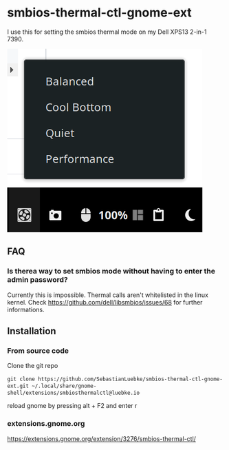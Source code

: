 # smbios-thermal-ctl-gnome-ext
I use this for setting the smbios thermal mode on my Dell XPS13 2-in-1 7390.

![Screenshot](screenshots/menu.png)

## FAQ 
### Is therea way to set smbios mode without having to enter the admin password?
Currently this is impossible. Thermal calls aren't whitelisted in the linux kernel. Check https://github.com/dell/libsmbios/issues/68 for further informations.

## Installation

### From source code

Clone the git repo

```console
git clone https://github.com/SebastianLuebke/smbios-thermal-ctl-gnome-ext.git ~/.local/share/gnome-shell/extensions/smbiosthermalctl@luebke.io
```

reload gnome by pressing alt + F2 and enter r

### extensions.gnome.org

https://extensions.gnome.org/extension/3276/smbios-thermal-ctl/
